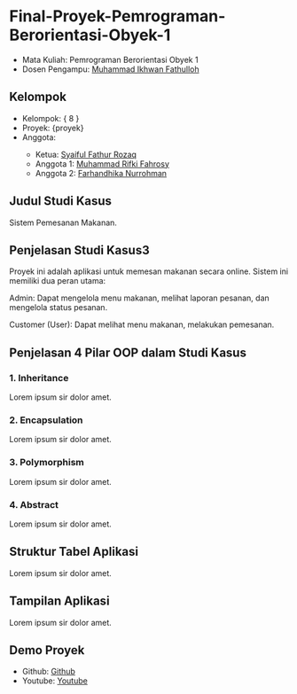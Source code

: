 # Final-Proyek-Pemrograman-Berorientasi-Obyek-1
<ul>
  <li>Mata Kuliah: Pemrograman Berorientasi Obyek 1</li>
  <li>Dosen Pengampu: <a href="https://github.com/Muhammad-Ikhwan-Fathulloh">Muhammad Ikhwan Fathulloh</a></li>
</ul>

## Kelompok
<ul>
  <li>Kelompok: { 8 }</li>
  <li>Proyek: {proyek}</li>
  <li>Anggota:</li>
  <ul>
    <li>Ketua: <a href="">Syaiful Fathur Rozaq</a></li>
    <li>Anggota 1: <a href="">Muhammad Rifki Fahrosy</a></li>
    <li>Anggota 2: <a href="">Farhandhika Nurrohman</a></li>
  </ul>
</ul>

## Judul Studi Kasus
<p>Sistem Pemesanan Makanan.</p>

## Penjelasan Studi Kasus3
<p>Proyek ini adalah aplikasi untuk memesan makanan secara online. Sistem ini memiliki dua peran utama:</p>
<p>Admin: Dapat mengelola menu makanan, melihat laporan pesanan, dan mengelola status pesanan.</p>
<p>Customer (User): Dapat melihat menu makanan, melakukan pemesanan.</p>

## Penjelasan 4 Pilar OOP dalam Studi Kasus

### 1. Inheritance
<p>Lorem ipsum sir dolor amet.</p>

### 2. Encapsulation
<p>Lorem ipsum sir dolor amet.</p>

### 3. Polymorphism
<p>Lorem ipsum sir dolor amet.</p>

### 4. Abstract
<p>Lorem ipsum sir dolor amet.</p>

## Struktur Tabel Aplikasi
<p>Lorem ipsum sir dolor amet.</p>

## Tampilan Aplikasi
<p>Lorem ipsum sir dolor amet.</p>

## Demo Proyek
<ul>
  <li>Github: <a href="">Github</a></li>
  <li>Youtube: <a href="">Youtube</a></li>
</ul>
